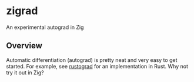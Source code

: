 # zigrad

An experimental autograd in Zig

## Overview

Automatic differentiation (autograd) is pretty neat and very easy to get started.
For example, see [rustograd](https://github.com/msakuta/rustograd) for an implementation in Rust.
Why not try it out in Zig?
